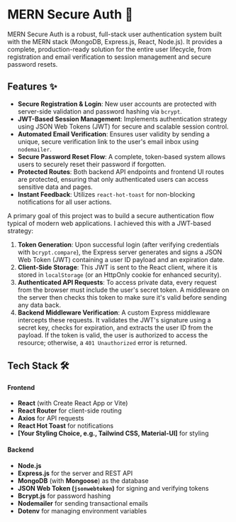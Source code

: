 # MERN Secure Auth 🔐

MERN Secure Auth is a robust, full-stack user authentication system built with the MERN stack (MongoDB, Express.js, React, Node.js). It provides a complete, production-ready solution for the entire user lifecycle, from registration and email verification to session management and secure password resets.

## Features ✨

-   **Secure Registration & Login**: New user accounts are protected with server-side validation and password hashing via `bcrypt`.
-   **JWT-Based Session Management**: Implements authentication strategy using JSON Web Tokens (JWT) for secure and scalable session control.
-   **Automated Email Verification**: Ensures user validity by sending a unique, secure verification link to the user's email inbox using `nodemailer`.
-   **Secure Password Reset Flow**: A complete, token-based system allows users to securely reset their password if forgotten.
-   **Protected Routes**: Both backend API endpoints and frontend UI routes are protected, ensuring that only authenticated users can access sensitive data and pages.
-   **Instant Feedback**: Utilizes `react-hot-toast` for non-blocking notifications for all user actions.

A primary goal of this project was to build a secure authentication flow typical of modern web applications. I achieved this with a JWT-based strategy:

1.  **Token Generation**: Upon successful login (after verifying credentials with `bcrypt.compare`), the Express server generates and signs a JSON Web Token (JWT) containing a user ID payload and an expiration date.
2.  **Client-Side Storage**: This JWT is sent to the React client, where it is stored in `localStorage` (or an HttpOnly cookie for enhanced security).
3.  **Authenticated API Requests**: To access private data, every request from the browser must include the user's secret token. A middleware on the server then checks this token to make sure it's valid before sending any data back.
4.  **Backend Middleware Verification**: A custom Express middleware intercepts these requests. It validates the JWT's signature using a secret key, checks for expiration, and extracts the user ID from the payload. If the token is valid, the user is authorized to access the resource; otherwise, a `401 Unauthorized` error is returned.

## Tech Stack 🛠️

#### Frontend
-   **React** (with Create React App or Vite)
-   **React Router** for client-side routing
-   **Axios** for API requests
-   **React Hot Toast** for notifications
-   **[Your Styling Choice, e.g., Tailwind CSS, Material-UI]** for styling

#### Backend
-   **Node.js**
-   **Express.js** for the server and REST API
-   **MongoDB** (with **Mongoose**) as the database
-   **JSON Web Token (`jsonwebtoken`)** for signing and verifying tokens
-   **Bcrypt.js** for password hashing
-   **Nodemailer** for sending transactional emails
-   **Dotenv** for managing environment variables



